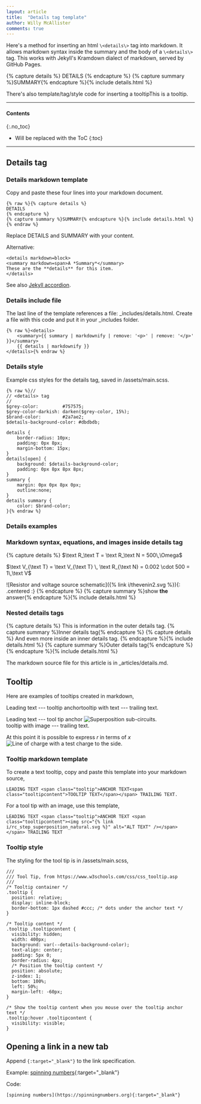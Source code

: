 ```yaml
---
layout: article
title:  "Details tag template"
author: Willy McAllister
comments: true
---
```


Here's a method for inserting an html ```\<details\>``` tag into markdown. It allows markdown syntax inside the summary and the body of a ```\<details\>``` tag. This works with Jekyll's Kramdown dialect of markdown, served by GitHub Pages.

{% capture details %}
DETAILS
{% endcapture %}
{% capture summary %}SUMMARY{% endcapture %}{% include details.html %}

There's also template/tag/style code for inserting a <span class="tooltip">tooltip<span class="tooltipcontent">This is a tooltip</span></span>.

----

#### Contents
{:.no_toc}

* Will be replaced with the ToC
{:toc}

----

## Details tag
### Details markdown template

Copy and paste these four lines into your markdown document.  

```
{% raw %}{% capture details %}
DETAILS
{% endcapture %}
{% capture summary %}SUMMARY{% endcapture %}{% include details.html %}{% endraw %}
```

Replace DETAILS and SUMMARY with your content.

Alternative: 

```
<details markdown=block>
<summary markdown=span>A *Summary*</summary>
These are the **details** for this item.
</details>
```

See also [Jekyll accordion](https://jekyllcodex.org/without-plugin/accordion/).

### Details include file

The last line of the template references a file: \_includes/details.html. Create a file with this code and put it in your \_includes folder.

```
{% raw %}<details>
    <summary>{{ summary | markdownify | remove: '<p>' | remove: '</p>' }}</summary>
    {{ details | markdownify }}
</details>{% endraw %}
```

### Details style

Example css styles for the details tag, saved in /assets/main.scss.

```
{% raw %}//
// <details> tag
//
$grey-color:         #757575;
$grey-color-darkish: darken($grey-color, 15%);
$brand-color:        #2a7ae2;
$details-background-color: #dbdbdb;

details {
    border-radius: 10px;
    padding: 0px 8px;
    margin-bottom: 15px;
}
details[open] {
    background: $details-background-color;
    padding: 0px 8px 8px 8px;
}
summary {
    margin: 0px 0px 8px 0px;
    outline:none;
}
details summary {
    color: $brand-color;
}{% endraw %}
```

### Details examples

### Markdown syntax, equations, and images inside details tag

{% capture details %}
$\text R_\text T = \text R_\text N = 500\,\Omega$

$\text V_{\text T} = \text V_{\text T} \, \text R_{\text N} = 0.002 \cdot 500 = 1\,\text V$

![Resistor and voltage source schematic]({% link i/thevenin2.svg %}){: .centered :}
{% endcapture %}
{% capture summary %}show **the** answer{% endcapture %}{% include details.html %} 

### Nested details tags

{% capture details %}
This is information in the outer details tag.
{% capture summary %}Inner details tag{% endcapture %}
{% capture details %}
And even more inside an inner details tag.
{% endcapture %}{% include details.html %}
{% capture summary %}Outer details tag{% endcapture %}
{% endcapture %}{% include details.html %}

The markdown source file for this article is in \_articles/details.md.

## Tooltip

Here are examples of tooltips created in markdown, 

Leading text --- <span class="tooltip">tooltip anchor<span class="tooltipcontent">tooltip with text</span></span> --- trailing text.

Leading text --- <span class="tooltip">tool tip anchor
  <span class="tooltipcontent"><img src="{% link i/rc_step_superposition_natural.svg %}" alt="Superposition sub-circuits." />
  <br>tooltip with image</span>
</span> --- trailing text.

At this point it is possible to express <span class="tooltip">$r$ in terms of $x$ <span class="tooltipcontent"><img src="{% link i/line_of_charge2_3.svg %}" alt="Line of charge with a test charge to the side" /></span></span>.

### Tooltip markdown template

To create a text tooltip, copy and paste this template into your markdown source,

```
LEADING TEXT <span class="tooltip">ANCHOR TEXT<span class="tooltipcontent">TOOLTIP TEXT</span></span> TRAILING TEXT.
```

For a tool tip with an image, use this template,

```
LEADING TEXT <span class="tooltip">ANCHOR TEXT <span class="tooltipcontent"><img src="{% link i/rc_step_superposition_natural.svg %}" alt="ALT TEXT" /></span></span> TRAILING TEXT
```


### Tooltip style

The styling for the tool tip is in /assets/main.scss,

```
///
/// Tool Tip, from https://www.w3schools.com/css/css_tooltip.asp
///
/* Tooltip container */
.tooltip {
  position: relative;
  display: inline-block;
  border-bottom: 1px dashed #ccc; /* dots under the anchor text */
}

/* Tooltip content */
.tooltip .tooltipcontent {
  visibility: hidden;
  width: 400px;
  background: var(--details-background-color);
  text-align: center;
  padding: 5px 0;
  border-radius: 4px; 
  /* Position the tooltip content */
  position: absolute;
  z-index: 1;
  bottom: 100%;
  left: 50%;
  margin-left: -60px;
}

/* Show the tooltip content when you mouse over the tooltip anchor text */
.tooltip:hover .tooltipcontent {
  visibility: visible;
}
```

## Opening a link in a new tab

Append ```{:target="_blank"}``` to the link specification.

Example: [spinning numbers](https://spinningnumbers.org){:target="_blank"}

Code:
```
[spinning numbers](https://spinningnumbers.org){:target="_blank"}
```